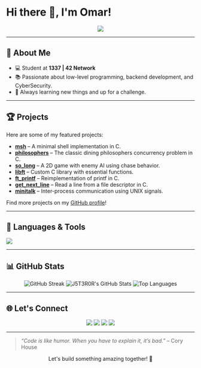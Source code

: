 # Hi there 👋, I'm Omar!

<p align="center">
  <img src="https://readme-typing-svg.herokuapp.com?color=%2336BCF7&lines=Tech+Enthusiast;Student+at+1337+%7C+42+Network;Lifelong+Learner;C%2B%2B+%7C+Node.js+%7C+SQL+Explorer" />
</p>

---

## 🚀 About Me

- 💻 Student at **1337 | 42 Network**
- 📚 Passionate about low-level programming, backend development, and CyberSecurity.
- 🌱 Always learning new things and up for a challenge.

---

## 🏆 Projects

Here are some of my featured projects:
- [**msh**](https://github.com/J5T3R0R/msh) – A minimal shell implementation in C.
- [**philosophers**](https://github.com/J5T3R0R/philosophers_42) – The classic dining philosophers concurrency problem in C.
- [**so_long**](https://github.com/J5T3R0R/so_long) – A 2D game with enemy AI using chase behavior.
- [**libft**](https://github.com/J5T3R0R/libft) – Custom C library with essential functions.
- [**ft_printf**](https://github.com/J5T3R0R/ft_printf) – Reimplementation of printf in C.
- [**get_next_line**](https://github.com/J5T3R0R/get_next_line) – Read a line from a file descriptor in C.
- [**minitalk**](https://github.com/J5T3R0R/minitalk) – Inter-process communication using UNIX signals.

Find more projects on my [GitHub profile](https://github.com/J5T3R0R/?tab=repositories)!

---

## 🧰 Languages & Tools

<p>
  <img src="https://skillicons.dev/icons?i=c,cpp,python,js,typescript,nodejs,expressjs,sql,html,css,bash,react,tailwind,git" />
</p>

---

## 📊 GitHub Stats

<p align="center">
  <img src="https://github-readme-streak-stats.herokuapp.com/?user=J5T3R0R&theme=radical" alt="GitHub Streak" />
  <img src="https://github-readme-stats.vercel.app/api?username=J5T3R0R&show_icons=true&theme=radical" alt="J5T3R0R's GitHub Stats" />
  <img src="https://github-readme-stats.vercel.app/api/top-langs/?username=J5T3R0R&layout=compact&theme=radical" alt="Top Languages" />
</p>

---

## 🌐 Let's Connect

<p align="center">
  <a href="https://github.com/J5T3R0R"><img src="https://img.shields.io/badge/GitHub-J5T3R0R-181717?style=for-the-badge&logo=github" /></a>
  <a href="mailto:1chgr077@gmail.com"><img src="https://img.shields.io/badge/Email-Contact%20Me-red?style=for-the-badge&logo=gmail" /></a>
  <a href="https://www.linkedin.com/in/omar-1achguer/"><img src="https://img.shields.io/badge/LinkedIn-Omar%20Lachguer-blue?style=for-the-badge&logo=linkedin" /></a>
  <a href="https://x.com/J5T3R0R"><img src="https://img.shields.io/badge/X-J5T3R0R-000000?style=for-the-badge&logo=x" /></a>
</p>

---

> *“Code is like humor. When you have to explain it, it’s bad.”* – Cory House

<p align="center">Let's build something amazing together! 🚀</p>
